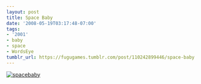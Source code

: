 ```yaml
---
layout: post
title: Space Baby
date: '2008-05-19T03:17:48-07:00'
tags:
- '2001'
- baby
- space
- WordsEye
tumblr_url: https://fugugames.tumblr.com/post/110242899446/space-baby
---
```

[![](http://itshardtofondlepenguins.com/wp-content/uploads/2008/05/spacebaby.jpg "spacebaby")](http://itshardtofondlepenguins.com/wp-content/uploads/2008/05/spacebaby.jpg)
